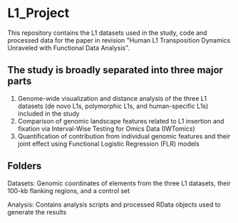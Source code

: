 # L1_Project
This repository contains the L1 datasets used in the study, code and processed data for the paper in revision "Human L1 Transposition Dynamics Unraveled with Functional Data Analysis".

## The study is broadly separated into three major parts
1. Genome-wide visualization and distance analysis of the three L1 datasets (de novo L1s, polymorphic L1s, and human-specific L1s) included in the study
2. Comparison of genomic landscape features related to L1 insertion and fixation via Interval-Wise Testing for Omics Data (IWTomics) 
3. Quantification of contribution from individual genomic features and their joint effect using Functional Logistic Regression (FLR) models 

## Folders
Datasets: Genomic coordinates of elements from the three L1 datasets, their 100-kb flanking regions, and a control set

Analysis: Contains analysis scripts and processed RData objects used to generate the results
